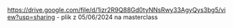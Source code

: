 https://drive.google.com/file/d/1izr2R9Q88Gd0tyNNsRwy33AgyQys3bg5/view?usp=sharing - plik z 05/06/2024 na masterclass
